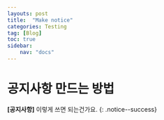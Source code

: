 ```yaml
---
layouts: post
title:  "Make notice"
categories: Testing
tag: [Blog]
toc: true
sidebar:
    nav: "docs"
---
```



# 공지사항 만드는 방법

**[공지사항]** 이렇게 쓰면 되는건가요.
{: .notice--success}